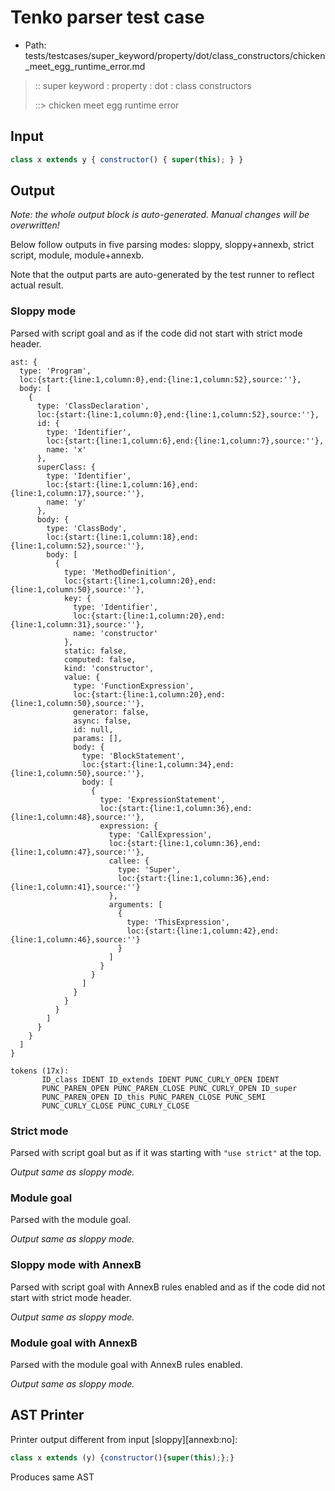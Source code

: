 # Tenko parser test case

- Path: tests/testcases/super_keyword/property/dot/class_constructors/chicken_meet_egg_runtime_error.md

> :: super keyword : property : dot : class constructors
>
> ::> chicken meet egg runtime error

## Input

`````js
class x extends y { constructor() { super(this); } }
`````

## Output

_Note: the whole output block is auto-generated. Manual changes will be overwritten!_

Below follow outputs in five parsing modes: sloppy, sloppy+annexb, strict script, module, module+annexb.

Note that the output parts are auto-generated by the test runner to reflect actual result.

### Sloppy mode

Parsed with script goal and as if the code did not start with strict mode header.

`````
ast: {
  type: 'Program',
  loc:{start:{line:1,column:0},end:{line:1,column:52},source:''},
  body: [
    {
      type: 'ClassDeclaration',
      loc:{start:{line:1,column:0},end:{line:1,column:52},source:''},
      id: {
        type: 'Identifier',
        loc:{start:{line:1,column:6},end:{line:1,column:7},source:''},
        name: 'x'
      },
      superClass: {
        type: 'Identifier',
        loc:{start:{line:1,column:16},end:{line:1,column:17},source:''},
        name: 'y'
      },
      body: {
        type: 'ClassBody',
        loc:{start:{line:1,column:18},end:{line:1,column:52},source:''},
        body: [
          {
            type: 'MethodDefinition',
            loc:{start:{line:1,column:20},end:{line:1,column:50},source:''},
            key: {
              type: 'Identifier',
              loc:{start:{line:1,column:20},end:{line:1,column:31},source:''},
              name: 'constructor'
            },
            static: false,
            computed: false,
            kind: 'constructor',
            value: {
              type: 'FunctionExpression',
              loc:{start:{line:1,column:20},end:{line:1,column:50},source:''},
              generator: false,
              async: false,
              id: null,
              params: [],
              body: {
                type: 'BlockStatement',
                loc:{start:{line:1,column:34},end:{line:1,column:50},source:''},
                body: [
                  {
                    type: 'ExpressionStatement',
                    loc:{start:{line:1,column:36},end:{line:1,column:48},source:''},
                    expression: {
                      type: 'CallExpression',
                      loc:{start:{line:1,column:36},end:{line:1,column:47},source:''},
                      callee: {
                        type: 'Super',
                        loc:{start:{line:1,column:36},end:{line:1,column:41},source:''}
                      },
                      arguments: [
                        {
                          type: 'ThisExpression',
                          loc:{start:{line:1,column:42},end:{line:1,column:46},source:''}
                        }
                      ]
                    }
                  }
                ]
              }
            }
          }
        ]
      }
    }
  ]
}

tokens (17x):
       ID_class IDENT ID_extends IDENT PUNC_CURLY_OPEN IDENT
       PUNC_PAREN_OPEN PUNC_PAREN_CLOSE PUNC_CURLY_OPEN ID_super
       PUNC_PAREN_OPEN ID_this PUNC_PAREN_CLOSE PUNC_SEMI
       PUNC_CURLY_CLOSE PUNC_CURLY_CLOSE
`````

### Strict mode

Parsed with script goal but as if it was starting with `"use strict"` at the top.

_Output same as sloppy mode._

### Module goal

Parsed with the module goal.

_Output same as sloppy mode._

### Sloppy mode with AnnexB

Parsed with script goal with AnnexB rules enabled and as if the code did not start with strict mode header.

_Output same as sloppy mode._

### Module goal with AnnexB

Parsed with the module goal with AnnexB rules enabled.

_Output same as sloppy mode._

## AST Printer

Printer output different from input [sloppy][annexb:no]:

````js
class x extends (y) {constructor(){super(this);};}
````

Produces same AST
